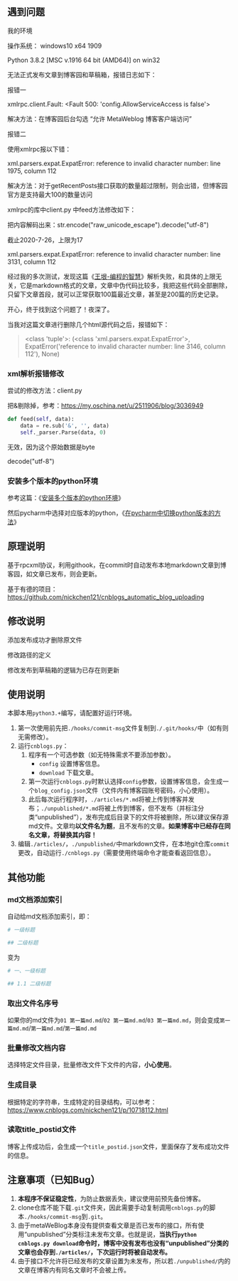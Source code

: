 ## 遇到问题

我的环境

操作系统： windows10 x64 1909

Python 3.8.2  [MSC v.1916 64 bit (AMD64)] on win32

无法正式发布文章到博客园和草稿箱，报错日志如下：

报错一

xmlrpc.client.Fault: <Fault 500: 'config.AllowServiceAccess is false'>

解决方法：在博客园后台勾选 “允许 MetaWeblog 博客客户端访问”

报错二

使用xmlrpc报以下错：

xml.parsers.expat.ExpatError: reference to invalid character number: line 1975, column 112

解决方法：对于getRecentPosts接口获取的数量超过限制，则会出错，但博客园官方是支持最大100的数量访问

xmlrpc的库中client.py 中feed方法修改如下：

把内容解码出来：str.encode("raw_unicode_escape").decode("utf-8")

截止2020-7-26，上限为17 	

xml.parsers.expat.ExpatError: reference to invalid character number: line 3131, column 112

经过我的多次测试，发现这篇《[王垠-编程的智慧](https://www.cnblogs.com/zhaoqingqing/p/12328120.html)》解析失败，和具体的上限无关，它是markdown格式的文章，文章中伪代码比较多，我把这些代码全部删除，只留下文章首段，就可以正常获取100篇最近文章，甚至是200篇的历史记录。

开心，终于找到这个问题了！夜深了。

当我对这篇文章进行删除几个html源代码之后，报错如下：

> <class 'tuple'>: (<class 'xml.parsers.expat.ExpatError'>, ExpatError('reference to invalid character number: line 3146, column 112'), None)

### xml解析报错修改

尝试的修改方法：client.py

把&剔除掉，参考：https://my.oschina.net/u/2511906/blog/3036949

```python
def feed(self, data):
    data = re.sub('&', '', data)
    self._parser.Parse(data, 0)
```

无效，因为这个原始数据是byte



decode("utf-8")

### 安装多个版本的python环境

参考这篇：《[安装多个版本的python环境](https://www.cnblogs.com/weew12/p/10583046.html)》

然后pycharm中选择对应版本的python，《[在pycharm中切换python版本的方法](https://blog.csdn.net/sgfmby1994/article/details/77876873)》



## 原理说明

基于rpcxml协议，利用githook，在commit时自动发布本地markdown文章到博客园，如文章已发布，则会更新。


基于有德的项目：<a target='_blank' href='https://github.com/nickchen121/cnblogs_automatic_blog_uploading'>https://github.com/nickchen121/cnblogs_automatic_blog_uploading</a>

## 修改说明

添加发布成功才删除原文件

修改路径的定义

修改发布到草稿箱的逻辑为已存在则更新



## 使用说明

本脚本用`python3.+`编写，请配置好运行环境。

1. 第一次使用前先把`./hooks/commit-msg`文件复制到`./.git/hooks/`中（如有则无需修改）。
2. 运行`cnblogs.py`：
    1. 程序有一个可选参数（如无特殊需求不要添加参数）。
        - `config` 设置博客信息。
        - `download` 下载文章。
    2. 第一次运行`cnblogs.py`时默认选择`config`参数，设置博客信息，会生成一个`blog_config.json`文件（文件内有博客园账号密码，小心使用）。
    3. 此后每次运行程序时，`./articles/*.md`将被上传到博客并发布；`./unpublished/*.md`将被上传到博客，但不发布（并标注分类“unpublished”），发布完成后目录下的文件将被删除，所以建议保存源md文件。文章均**以文件名为题**，且不发布的文章。**如果博客中已经存在同名文章，将替换其内容！**
3. 编辑`./articles/`，`./unpublished/`中markdown文件，在本地git仓库`commit`更改，自动运行`./cnblogs.py`（需要使用终端命令才能查看返回信息）。

## 其他功能

### md文档添加索引

自动给md文档添加索引，即：

```python
# 一级标题

## 二级标题
```
变为

```python
# 一、一级标题

## 1.1 二级标题
```

### 取出文件名序号

如果你的md文件为`01 第一篇md.md`/`02 第一篇md.md`/`03 第一篇md.md`，则会变成`第一篇md.md`/`第一篇md.md`/`第一篇md.md`

### 批量修改文档内容

选择特定文件目录，批量修改文件下文件的内容，**小心使用**。



### 生成目录

根据特定的字符串，生成特定的目录结构，可以参考：<a target='_blank' href='https://www.cnblogs.com/nickchen121/p/10718112.html'>https://www.cnblogs.com/nickchen121/p/10718112.html</a>



### 读取title_postid文件

博客上传成功后，会生成一个`title_postid.json`文件，里面保存了发布成功文件的信息。



## 注意事项（已知Bug）

1. **本程序不保证稳定性**，为防止数据丢失，建议使用前预先备份博客。
2. clone仓库不能下载`.git`文件夹，因此需要手动复制调用`cnblogs.py`的脚本`./hooks/commit-msg`到`.git`。
3. 由于metaWeBlog本身没有提供查看文章是否已发布的接口，所有使用“unpublished”分类标注未发布文章。也就是说，**当执行`python cnblogs.py download`命令时，博客中没有发布也没有“unpublished”分类的文章也会存到`./articles/`，下次运行时将被自动发布。**
4. 由于接口不允许将已经发布的文章设置为未发布，所以若`./unpublished/`内的文章在博客内有同名文章时不会被上传。

